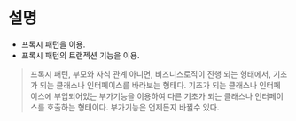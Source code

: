 # 설명 

- 프록시 패턴을 이용.
- 프록시 패턴의 트랜젝션 기능을 이용.

> 프록시 패턴, 부모와 자식 관계 아니면, 비즈니스로직이 진행 되는 형태에서, 기초가 되는 클래스나 인터페이스를 바라보는 형태다.
> 기초가 되는 클래스나 인터페이스에 부입되어있는 부가기능을 이용하여 다른 기초가 되는 클래스나 인터페이스를 호출하는 형태이다.
> 부가기능은 언제든지 바뀔수 있다.
